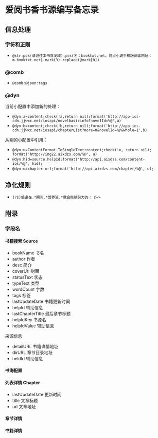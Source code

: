 # 爱阅书香书源编写备忘录

## 信息处理

### 字符和正则

- `@str:pos(请记住本书首发域).pos(名：booktxt.net。顶点小说手机版阅读网址：m.booktxt.net).mark(3).replace(@mark[0])`

### @comb

- `@comb:@json:tags`

### @dyn

当前小配置中添加新的处理：

- `@dyn:a=content;check(!a,return nil);format('http://app-ios-cdn.jjwxc.net/iosapi/novelbasicinfo?novelId=%@',a)` 
- `@dyn:b=content;check(!b,return nil);format('http://app-ios-cdn.jjwxc.net/iosapi/chapterList?more=0&novelId=%@&whole=1',b)`

从别的小配置中引用：
- `@dyn:u=ContentFormat.ToSingleText:content;check(!u, return nil); format('http://img22.aixdzs.com/%@', u)`
- `@dyn:hid=source.helpId;format('http://api.aixdzs.com/content-ios/%@', hid);`
- `@dyn:u=chapter.url;format('http://api.aixdzs.com/chapter/%@', u);`

## 净化规则

- `(?s)感谢在.*期间.*营养液.*我会继续努力的！ @=>`


## 附录

### 字段名

#### 书籍搜索 Source

- bookName 书名
- author 作者
- desc 简介
- coverUrl 封面
- statusText 状态
- typeText 类型
- wordCount 字数
- tags 标签
- lastUpdateDate 书籍更新时间
- helpId 辅助信息
- lastChapterTitle 最后章节标题
- helpIdKey 书源名
- helpIdValue 辅助信息

来源信息
- detailURL 书籍详情地址
- dirURL 章节目录地址
- heldId 辅助信息

#### 书海配置

#### 列表详情 Chapter

- lastUpdateDate 更新时间
- title 文章标题
- url 文章地址

#### 章节详情

#### 书籍详情